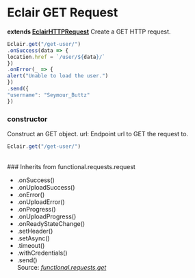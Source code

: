 # Eclair GET Request
__extends [EclairHTTPRequest](https://github.com/SamGarlick/Eclair/tree/main/src/functional/requests/request.js)__
Create a GET HTTP request.
```javascript
Eclair.get("/get-user/")
.onSuccess(data => {
location.href = `/user/${data}/`
})
.onError(_ => {
alert("Unable to load the user.")
})
.send({
"username": "Seymour_Buttz"
})
```
### constructor
Construct an GET object.
url: Endpoint url to GET the request to.
```javascript
Eclair.get("/get-user/")
```
<br/>### Inherits from functional.requests.request
 - .onSuccess()
 - .onUploadSuccess()
 - .onError()
 - .onUploadError()
 - .onProgress()
 - .onUploadProgress()
 - .onReadyStateChange()
 - .setHeader()
 - .setAsync()
 - .timeout()
 - .withCredentials()
 - .send()
<br/>Source: [_functional.requests.get_](https://github.com/SamGarlick/Eclair/tree/main/src/functional/requests/get.js)